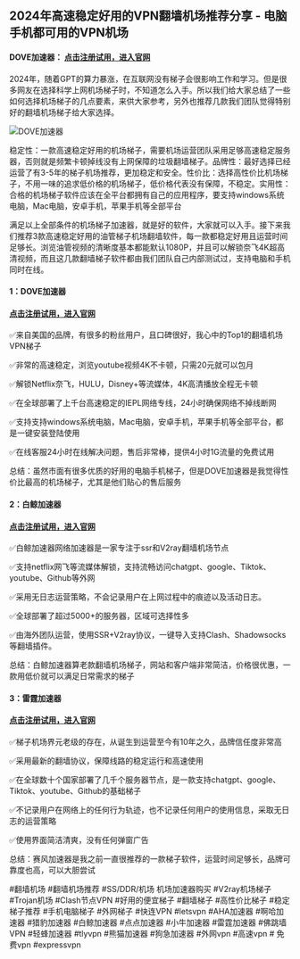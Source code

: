 ## 2024年高速稳定好用的VPN翻墙机场推荐分享 - 电脑手机都可用的VPN机场

#### DOVE加速器： [点击注册试用，进入官网](https://dove8.cc/a.php?asbcbO1PCgF)
2024年，随着GPT的算力暴涨，在互联网没有梯子会很影响工作和学习。但是很多网友在选择科学上网机场梯子时，不知道怎么入手。所以我们给大家总结了一些如何选择机场梯子的几点要素，来供大家参考，另外也推荐几款我们团队觉得特别好的翻墙机场梯子给大家选择。

![DOVE加速器](https://musescore.org/sites/musescore.org/files/styles/width_900/public/2024-09/116.png?itok=ukStNGAD)

稳定性：一款高速稳定好用的机场梯子，需要机场运营团队采用足够高速稳定服务器，否则就是频繁卡顿掉线没有上网保障的垃圾翻墙梯子。品牌性：最好选择已经运营了有3-5年的梯子机场推荐，更加稳定和安全。性价比：选择高性价比机场梯子，不用一味的追求低价格的机场梯子，低价格代表没有保障，不稳定。实用性：合格的机场梯子软件应该在全平台都拥有自己的应用程序，要支持windows系统电脑，Mac电脑，安卓手机，苹果手机等全部平台

满足以上全部条件的机场梯子加速器，就是好的软件，大家就可以入手。接下来我们推荐3款高速稳定好用的油管梯子机场翻墙软件，每一款都稳定好用且运营时间足够长。浏览油管视频的清晰度基本都能默认1080P，并且可以解锁奈飞4K超高清视频，而且这几款翻墙梯子软件都由我们团队自己内部测试过，支持电脑和手机同时在线。

#### **1：DOVE加速器**

#### [点击注册试用，进入官网](https://dove8.cc/a.php?asbcbO1PCgF)

✅来自美国的品牌，有很多的粉丝用户，且口碑很好，我心中的Top1的翻墙机场VPN梯子

✅非常的高速稳定，浏览youtube视频4K不卡顿，只需20元就可以包月

✅解锁Netflix奈飞，HULU，Disney+等流媒体，4K高清播放全程无卡顿

✅在全球部署了上千台高速稳定的IEPL网络专线，24小时确保网络不掉线断网

✅支持支持windows系统电脑，Mac电脑，安卓手机，苹果手机等全部平台，都是一键安装登陆使用

✅在线客服24小时在线解决问题，售后非常棒，提供4小时1G流量的免费试用

总结：虽然市面有很多优质的好用的电脑手机梯子，但是DOVE加速器是我觉得性价比最高的机场梯子，尤其是他们贴心的售后服务

#### **2：白鲸加速器**

#### [点击注册试用，进入官网](https://dove8.cc/a.php?asbcbO1PCgF)

✅白鲸加速器网络加速器是一家专注于ssr和V2ray翻墙机场节点

✅支持netflix网飞等流媒体解锁，支持流畅访问chatgpt、google、Tiktok、youtube、Github等外网

✅采用无日志运营策略，不会记录用户在上网过程中的痕迹以及活动日志。

✅全球部署了超过5000+的服务器，区域可选择性多

✅由海外团队运营，使用SSR+V2ray协议，一键导入支持Clash、Shadowsocks等翻墙插件。

总结：白鲸加速器算老款翻墙机场梯子，网站和客户端非常简洁，价格很优惠，一款用低价就可以满足日常需求的梯子

#### **3：雷霆加速器**

#### [点击注册试用，进入官网](https://dove8.cc/a.php?asbcbO1PCgF)

✅梯子机场界元老级的存在，从诞生到运营至今有10年之久，品牌信任度非常高

✅采用最新的翻墙协议，保障线路的稳定运行和高速使用

✅在全球数十个国家部署了几千个服务器节点，是一款支持chatgpt、google、Tiktok、youtube、Github的基础梯子

✅不记录用户在网络上的任何行为轨迹，也不记录任何用户的使用信息，采取无日志的运营策略

✅使用界面简洁清爽，没有任何弹窗广告

总结：赛风加速器是我之前一直很推荐的一款梯子软件，运营时间足够长，品牌可靠度也高，可以大胆尝试

 #翻墙机场 #翻墙机场推荐 #SS/DDR/机场 机场加速器购买 #V2ray机场梯子 #Trojan机场 #Clash节点VPN #好用的便宜梯子 #翻墙梯子 #高性价比梯子 #稳定梯子推荐 #手机电脑梯子 #外网梯子 #快连VPN #letsvpn #AHA加速器 #啊哈加速器 #猎豹加速器 #白鲸加速器 #点点加速器 #小牛加速器 #雷霆加速器 #佛跳墙VPN #轻蜂加速器 #tlyvpn #熊猫加速器 #狗急加速器 #外网vpn #高速vpn # 免费vpn #expressvpn
